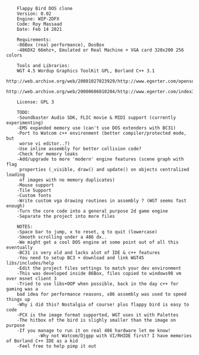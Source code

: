 		Flappy Bird DOS clone
		Version: 0.02
		Engine: WIP-2DFX
		Code: Roy Massaad
		Date: Feb 14 2021

		Requirements:
		-86Box (real performance), DosBox
		-486DX2 66mhz+, Emulated or Real Machine + VGA card 320x200 256 colors

		Tools and Libraries:
		WGT 4.5 Wordup Graphics ToolKit GPL, Borland C++ 3.1
                http://web.archive.org/web/20001027023929/http://www.egerter.com/opensource.htm
                http://web.archive.org/web/20000606010204/http://www.egerter.com/index3.htm

		License: GPL 3

		TODO:
		-Soundbaster Audio SDK, FLIC movie & MIDI support (currently experimenting)
		-EMS expanded memory use (can't use DOS extenders with BC31)
		-Port to Watcom c++ environment (better compiler/protected mode, but
		 worse vi editor..?)
		-Use inline assembly for better collision code?
		-Check for memory leaks
		-Add/upgrade to more 'modern' engine features (scene graph with flag
		 properties (_visible, draw() and update() on objects centralized loading
		 of images with no memory duplicates)
		-Mouse support
		-Tile Support
		-Custom fonts
		-Write custom vga drawing routines in assembly ? (WGT seems fast enough)
		-Turn the core code into a general purpose 2d game engine
		-Separate the project into more files

		NOTES:
		-Space bar to jump, x to reset, q to quit (lowercase)
		-Smooth scrolling under a 486 dx..
		-We might get a cool DOS engine at some point out of all this eventually
		-BC31 is very old and lacks alot of IDE & c++ features
		-You need to setup BC3 + download and link WGT45 libs/includes/help
		-Edit the project files settings to match your dev environment
		-This was developed inside 86Box, files copied to windows98 vm over msnet client 3
		-Tried to use libs+OOP when possible, back in the day c++ for gaming was a
		bad idea for performance reasons, x86 assembly was used to speed things up
		-Why i did this? Nostalgia of course! plus flappy bird is easy to code
		-PCX is the image format supported, WGT uses it with Palettes
		-The hitbox of the bird is slighly smaller than the image on purpose
		-If you manage to run it on real 486 hardware let me know!
                -Why not Watcom/Djgpp with VI/RHIDE first? I have memories of Borland C++ IDE as a kid
		-Feel free to help pimp it out
